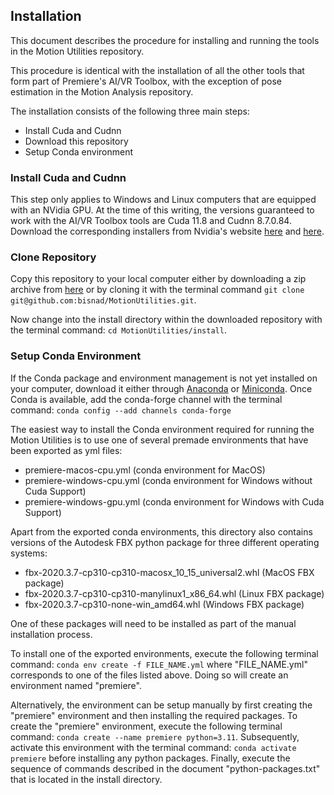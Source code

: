 ## Installation

This document describes the procedure for installing and running the tools in the Motion Utilities repository. 

This procedure is identical with the installation of all the other tools that form part of Premiere's AI/VR Toolbox, with the exception of pose estimation in the Motion Analysis repository.

The installation consists of the following three main steps:

- Install Cuda and Cudnn
- Download this repository
- Setup Conda environment

### Install Cuda and Cudnn

This step only applies to Windows and Linux computers that are equipped with an NVidia GPU. At the time of this writing, the versions guaranteed to work with the AI/VR Toolbox tools are Cuda 11.8 and Cudnn 8.7.0.84. Download the corresponding installers from Nvidia's website [here](https://developer.nvidia.com/cuda-toolkit) and [here](https://developer.nvidia.com/cudnn).

### Clone Repository

Copy this repository to your local computer either by downloading a zip archive from [here](https://github.com/bisnad/MotionUtilities/archive/refs/heads/main.zip) or by cloning it with the terminal command `git clone git@github.com:bisnad/MotionUtilities.git`.  

Now change into the install directory within the downloaded repository with the terminal command: `cd MotionUtilities/install`. 

### Setup Conda Environment

If the Conda package and environment management is not yet installed on your computer, download it either through [Anaconda](https://www.anaconda.com/download/success) or [Miniconda](https://www.anaconda.com/download/success#miniconda). 
Once Conda is available, add the conda-forge channel with the terminal command: `conda config --add channels conda-forge`

The easiest way to install the Conda environment required for running the Motion Utilities is to use one of several premade environments that have been exported as yml files:

- premiere-macos-cpu.yml (conda environment for MacOS)
- premiere-windows-cpu.yml (conda environment for Windows without Cuda Support)
- premiere-windows-gpu.yml (conda environment for Windows with Cuda Support)

Apart from the exported conda environments, this directory also contains versions of the Autodesk FBX python package for three different operating systems:

- fbx-2020.3.7-cp310-cp310-macosx_10_15_universal2.whl (MacOS FBX package)
- fbx-2020.3.7-cp310-cp310-manylinux1_x86_64.whl (Linux FBX package)
- fbx-2020.3.7-cp310-none-win_amd64.whl (Windows FBX package)

One of these packages will need to be installed as part of the manual installation process.

To install one of the exported environments, execute the following terminal command: `conda env create -f FILE_NAME.yml` where "FILE_NAME.yml" corresponds to one of the files listed above. Doing so will create an environment named "premiere".

Alternatively, the environment can be setup manually by first creating the "premiere" environment and then installing the required packages. To create  the "premiere" environment, execute the following terminal command:  `conda create --name premiere python=3.11`. Subsequently, activate this environment with the terminal command: `conda activate premiere` before installing any python packages. Finally, execute the sequence of commands described in the document "python-packages.txt" that is located in the install directory.



